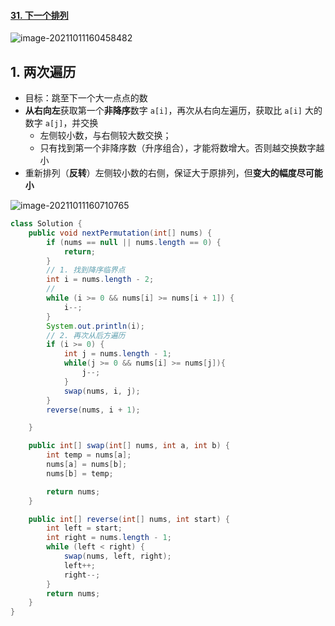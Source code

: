 #### [31. 下一个排列](https://leetcode-cn.com/problems/next-permutation/)

![image-20211011160458482](https://raw.githubusercontent.com/TWDH/Leetcode-From-Zero/pictures/img/image-20211011160458482.png)

## 1. 两次遍历

- 目标：跳至下一个大一点点的数
- **从右向左**获取第一个**非降序**数字 `a[i]`，再次从右向左遍历，获取比 `a[i]` 大的数字 `a[j]`，并交换
  - 左侧较小数，与右侧较大数交换；
  - 只有找到第一个非降序数（升序组合），才能将数增大。否则越交换数字越小
- 重新排列（**反转**）左侧较小数的右侧，保证大于原排列，但**变大的幅度尽可能小**

![image-20211011160710765](https://raw.githubusercontent.com/TWDH/Leetcode-From-Zero/pictures/img/image-20211011160710765.png)

```java
class Solution {
    public void nextPermutation(int[] nums) {
        if (nums == null || nums.length == 0) {
            return;
        }
        // 1. 找到降序临界点
        int i = nums.length - 2;
        //
        while (i >= 0 && nums[i] >= nums[i + 1]) {
            i--;
        }
        System.out.println(i);
        // 2. 再次从后方遍历
        if (i >= 0) {
            int j = nums.length - 1;
            while(j >= 0 && nums[i] >= nums[j]){
                j--;
            }
            swap(nums, i, j);
        }
        reverse(nums, i + 1);

    }

    public int[] swap(int[] nums, int a, int b) {
        int temp = nums[a];
        nums[a] = nums[b];
        nums[b] = temp;

        return nums;
    }

    public int[] reverse(int[] nums, int start) {
        int left = start;
        int right = nums.length - 1;
        while (left < right) {
            swap(nums, left, right);
            left++;
            right--;
        }
        return nums;
    }
}
```


